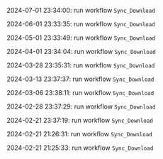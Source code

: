 2024-07-01 23:34:00: run workflow `Sync_Download` 

2024-06-01 23:33:35: run workflow `Sync_Download` 

2024-05-01 23:33:49: run workflow `Sync_Download` 

2024-04-01 23:34:04: run workflow `Sync_Download` 

2024-03-28 23:35:31: run workflow `Sync_Download` 

2024-03-13 23:37:37: run workflow `Sync_Download` 

2024-03-06 23:38:11: run workflow `Sync_Download` 

2024-02-28 23:37:29: run workflow `Sync_Download` 

2024-02-21 23:37:19: run workflow `Sync_Download` 

2024-02-21 21:26:31: run workflow `Sync_Download` 

2024-02-21 21:25:33: run workflow `Sync_Download` 


